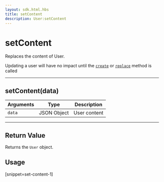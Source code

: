 ```yaml
---
layout: sdk.html.hbs
title: setContent
description: User:setContent
---
```

  

# setContent
Replaces the content of User.

<div class="alert alert-info">
Updating a user will have no impact until the <a href="{{ site_base_path }}sdk-reference/php/3/user/create"><code>create</code></a> or <a href="{{ site_base_path }}sdk-reference/php/3/user/replace"><code>replace</code></a> method is called
</div>

---

## setContent(data)

| Arguments | Type | Description |
|---------------|---------|----------------------------------------|
| ``data`` | JSON Object |  User content |

---

## Return Value

Returns the `User` object.

## Usage

[snippet=set-content-1]
